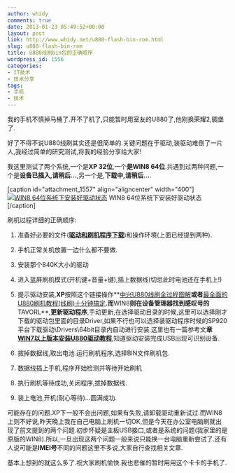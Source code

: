 ```yaml
---
author: whidy
comments: true
date: 2013-01-23 05:49:52+00:00
layout: post
link: http://www.whidy.net/u880-flash-bin-rom.html
slug: u880-flash-bin-rom
title: U880线刷bin包的正确顺序
wordpress_id: 1556
categories:
- IT技术
- 技术分享
tags:
- 手机
- 技术
---
```


我的手机不慎掉马桶了.开不了机了,只能暂时用室友的U880了,他刚换荣耀2,碉堡了.

好了不得不说U880线刷其实还是很简单的.关键问题在于驱动,装驱动难倒了一片人,我经过简单的研究测试,将我的经验分享给大家!

我这里测试了两个系统,一个是**XP 32位**,一个**是WIN8 64位**.共遇到过两种问题,一个是**设备已插入,请稍后...**,另一个是,**下载中,请稍后...**.

[caption id="attachment_1557" align="aligncenter" width="400"][![WIN8 64位系统下安装好驱动状态](http://www.whidy.net/wp-content/uploads/2013/01/usbdriver-400x211.jpg)](http://www.whidy.net/wp-content/uploads/2013/01/usbdriver.jpg) WIN8 64位系统下安装好驱动状态[/caption]

<!-- more -->

刷机过程详细的正确顺序:



	
  1. 准备好必要的文件([**驱动和刷机程序下载**](http://sdrv.ms/10GLsYq))和操作环境(上面已经提到两种).

	
  2. 手机正常关机放置一边什么都不要做.

	
  3. 安装那个840K大小的驱动

	
  4. 进入蓝屏刷机模式(开机键+音量+键),插上数据线(切忌此时电池还在手机上!)

	
  5. 提示驱动安装,**XP**按照这个链接操作**[中兴U880线刷全过程图解](http://bbs.hiapk.com/forum.php?mod=viewthread&tid=3210983&extra=page%3D1%26filter%3Dtypeid%26typeid%3D2329&page=1)**或者**[最全面的U880刷机教程(线刷)十分钟搞定](http://wenku.baidu.com/view/d41b742ecfc789eb172dc825.html)**.而**WIN8**则在设备管理器找到感叹号的**TAVORL**,**更新驱动程序**,手动更新,在选择驱动目录的时候,这里可以选择刚才下载的驱动包里面的目录Driver,如果不行也可以选择装驱动程序时候的SP920平台下载驱动\Drivers\64bit目录内自动进行安装.这里也有一篇参考文**章[WIN7以上版本安装U880驱动教程](http://www.shuame.com/faq/manual-tutorial/246--u880.html)**,知道驱动安装完成USB出现可识别设备.

	
  6. 拔掉数据线,取出电池.运行刷机程序,选择BIN文件刷机包.

	
  7. 数据线插上手机,程序开始检测并等待开始刷机

	
  8. 执行刷机等待成功,关闭程序,拔掉数据线.

	
  9. 装上电池,开机(耐心等待)...圆满成功.


可能存在的问题.XP下一般不会出问题,如果有失败,请卸载驱动重新试过.而WIN8上则不好说,昨天晚上我在自己电脑上刷机一切OK,但是今天在办公室电脑刷就出现了前文提到的两个问题.初步怀疑是主板USB接口,或者是系统的问题(我家里的是原版的WIN8).所以,一旦出现这两个问题一般来说只能换一台电脑重新尝试了.还有人说可能是**IMEI号**不同的问题这里不多说,大家自行查找相关文章.

基本上想到的就这么多了.祝大家刷机愉快.我也悲催的暂时用用这个卡卡的手机了.

